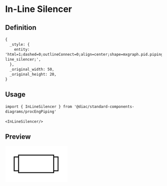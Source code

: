 # In-Line Silencer

## Definition

```
{
  _style: { 
    entity: 'html=1;dashed=0;outlineConnect=0;align=center;shape=mxgraph.pid.piping.in-line_silencer;',
  },
  _original_width: 50,
  _original_height: 20,
}
```

## Usage

```
import { InLineSilencer } from '@diac/standard-components-diagrams/procEngPiping'

<InLineSilencer/>
```

## Preview

<img src="./in-line-silencer.png" width="200"/>
